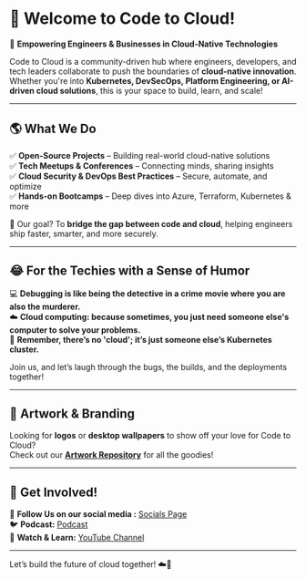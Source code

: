 # 🚀 Welcome to **Code to Cloud**!  

🔹 **Empowering Engineers & Businesses in Cloud-Native Technologies**  

Code to Cloud is a community-driven hub where engineers, developers, and tech leaders collaborate to push the boundaries of **cloud-native innovation**. Whether you're into **Kubernetes, DevSecOps, Platform Engineering, or AI-driven cloud solutions**, this is your space to build, learn, and scale!  

---

## 🌎 What We Do  

✅ **Open-Source Projects** – Building real-world cloud-native solutions  
✅ **Tech Meetups & Conferences** – Connecting minds, sharing insights  
✅ **Cloud Security & DevOps Best Practices** – Secure, automate, and optimize  
✅ **Hands-on Bootcamps** – Deep dives into Azure, Terraform, Kubernetes & more  

🎯 Our goal? To **bridge the gap between code and cloud**, helping engineers ship faster, smarter, and more securely.  

---

## 😂 For the Techies with a Sense of Humor  

💻 **Debugging is like being the detective in a crime movie where you are also the murderer.**  
☁️ **Cloud computing: because sometimes, you just need someone else's computer to solve your problems.**  
🚀 **Remember, there’s no 'cloud'; it’s just someone else’s Kubernetes cluster.**  

Join us, and let’s laugh through the bugs, the builds, and the deployments together!  

---

## 🎨 Artwork & Branding  

Looking for **logos** or **desktop wallpapers** to show off your love for Code to Cloud?  
Check out our **[Artwork Repository](https://github.com/codetocloudinc/artwork)** for all the goodies!  

---

## 📌 Get Involved!  

📢 **Follow Us on our social media :** [Socials Page](https://connect.codetocloud.io)  
🐦 **Podcast:** [Podcast](https://codetocloud.podbean.com)  
🎥 **Watch & Learn:** [YouTube Channel](https://www.youtube.com/@Code-To-Cloud)  

---

Let’s build the future of cloud together! ☁️💙
